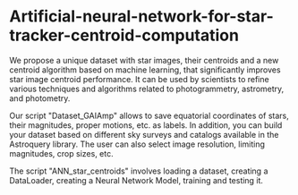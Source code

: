 # Artificial-neural-network-for-star-tracker-centroid-computation



We propose a unique dataset with star images, their centroids and a new centroid algorithm based on machine learning, that significantly improves star image centroid performance. It can be used by scientists to refine various techniques and algorithms related to photogrammetry, astrometry, and photometry. 

Our script "Dataset_GAIAmp" allows to save equatorial coordinates of stars, their magnitudes, proper motions, etc. as labels. In addition, you can build your dataset based on different sky surveys and catalogs available in the Astroquery library. The user can also select image resolution, limiting magnitudes, crop sizes, etc.

The script "ANN_star_centroids" involves loading a dataset, creating a DataLoader, creating a Neural Network Model, training and testing it.

